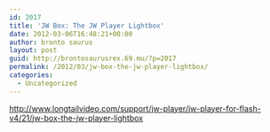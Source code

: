 ```yaml
---
id: 2017
title: 'JW Box: The JW Player Lightbox'
date: 2012-03-06T16:48:21+00:00
author: bronto saurus
layout: post
guid: http://brontosaurusrex.69.mu/?p=2017
permalink: /2012/03/jw-box-the-jw-player-lightbox/
categories:
  - Uncategorized
---
```

<http://www.longtailvideo.com/support/jw-player/jw-player-for-flash-v4/21/jw-box-the-jw-player-lightbox>